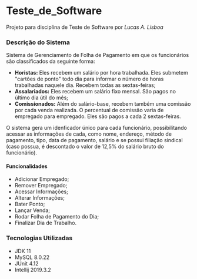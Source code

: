 # Teste_de_Software
Projeto para disciplina de Teste de Software por *Lucas A. Lisboa*

### Descrição do Sistema
Sistema de Gerenciamento de Folha de Pagamento em que os funcionários são classificados da seguinte forma:
* **Horistas:** Eles recebem um salário por hora trabalhada. Eles submetem "cartões de ponto" todo dia para informar o número de horas trabalhadas naquele dia. Recebem todas as sextas-feiras;
* **Assalariados:** Eles recebem um salário fixo mensal. São pagos no último dia útil do mês;
* **Comissionados:** Além do salário-base, recebem também uma comissão por cada venda realizada. O percentual de comissão varia de empregado para empregado. Eles são pagos a cada 2 sextas-feiras.

O sistema gera um idenficador único para cada funcionário, possibilitando acessar as informações de cada, como nome, endereço, método de pagamento, tipo, data de pagamento, salário e se possui filiação sindical (caso possua, é descontado o valor de 12,5% do salário bruto do funcionário).

#### Funcionalidades
* Adicionar Empregado;
* Remover Empregado;
* Acessar Informações;
* Alterar Informações;
* Bater Ponto;
* Lançar Venda;
* Rodar Folha de Pagamento do Dia;
* Finalizar Dia de Trabalho.

### Tecnologias Utilizadas
* JDK 11
* MySQL 8.0.22
* JUnit 4.12
* Intellij 2019.3.2
